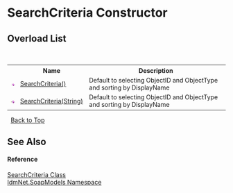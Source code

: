 # SearchCriteria Constructor 
 


## Overload List
&nbsp;<table><tr><th></th><th>Name</th><th>Description</th></tr><tr><td>![Public method](media/pubmethod.gif "Public method")</td><td><a href="M_IdmNet_SoapModels_SearchCriteria__ctor">SearchCriteria()</a></td><td>
Default to selecting ObjectID and ObjectType and sorting by DisplayName</td></tr><tr><td>![Public method](media/pubmethod.gif "Public method")</td><td><a href="M_IdmNet_SoapModels_SearchCriteria__ctor_1">SearchCriteria(String)</a></td><td>
Default to selecting ObjectID and ObjectType and sorting by DisplayName</td></tr></table>&nbsp;
<a href="#searchcriteria-constructor">Back to Top</a>

## See Also


#### Reference
<a href="T_IdmNet_SoapModels_SearchCriteria">SearchCriteria Class</a><br /><a href="N_IdmNet_SoapModels">IdmNet.SoapModels Namespace</a><br />